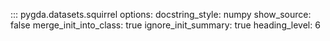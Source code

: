 ::: pygda.datasets.squirrel
    options:
      docstring_style: numpy
      show_source: false
      merge_init_into_class: true
      ignore_init_summary: true
      heading_level: 6
